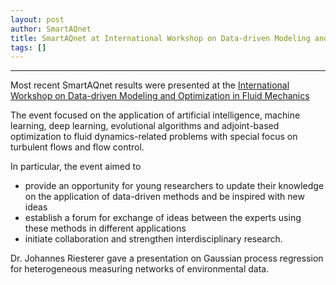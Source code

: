 ```yaml
---
layout: post
author: SmartAQnet
title: SmartAQnet at International Workshop on Data-driven Modeling and Optimization in Fluid Mechanics
tags: []
---
```

-----------------------------------------------------------------------------
Most recent SmartAQnet results were presented at the [International Workshop on Data-driven Modeling and Optimization in Fluid Mechanics](https://www.istm.kit.edu/dmofm.php) 

The event focused on the application of artificial intelligence, machine learning, deep learning, evolutional algorithms and adjoint-based optimization to fluid dynamics-related problems with special focus on turbulent flows and flow control.

In particular, the event aimed to
- provide an opportunity for young researchers to update their knowledge on the application of data-driven methods and be inspired with new ideas
- establish a forum for exchange of ideas between the experts using these methods in different applications
- initiate collaboration and strengthen interdisciplinary research.

Dr. Johannes Riesterer gave a presentation on Gaussian process regression for heterogeneous measuring networks of environmental data.